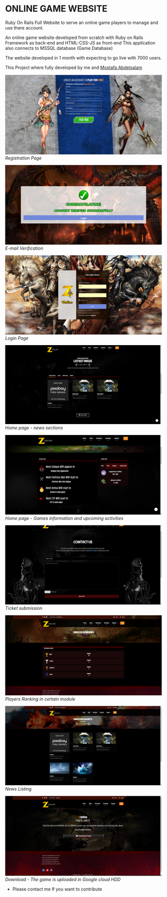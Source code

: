 # ONLINE GAME WEBSITE
Ruby On Rails Full Website to serve an online game players to manage and use there account.

An online game website developed from scratch with Ruby on Rails Framework as back-end and HTML-CSS-JS as front-end
This application also connects to MSSQL database (Game Database)

The website developed in 1 month with expecting to go live with 7000 users.

This Project where fully developed by me and [Mostafa Abdelsalam](https://github.com/3bsalam)

![alt text](https://github.com/tarqmamdouh/online-server1-website/blob/master/images/Capture13.PNG)
*Registration Page*


![alt text](https://github.com/tarqmamdouh/online-server1-website/blob/master/images/Capture15.PNG)
*E-mail Verification*

![alt text](https://github.com/tarqmamdouh/online-server1-website/blob/master/images/pp.png)
*Login Page*

![alt text](https://github.com/tarqmamdouh/online-server1-website/blob/master/images/Capture3.PNG)
*Home page - news sections*

![alt text](https://github.com/tarqmamdouh/online-server1-website/blob/master/images/Capture2.PNG)
*Home page - Games information and upcoming activities*


![alt text](https://github.com/tarqmamdouh/online-server1-website/blob/master/images/Capture11.PNG)
*Ticket submission*

![alt text](https://github.com/tarqmamdouh/online-server1-website/blob/master/images/Capture10.PNG)
*Players Ranking in certain module*

![alt text](https://github.com/tarqmamdouh/online-server1-website/blob/master/images/Capture7.PNG)
*News Listing*

![alt text](https://github.com/tarqmamdouh/online-server1-website/blob/master/images/Capture8.PNG)
*Download - The game is uploaded in Google cloud HDD*






- Please contact me If you want to contribute 
